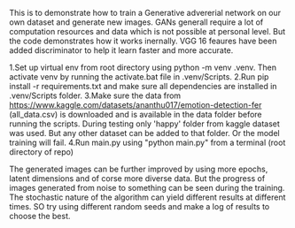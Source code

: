 This is to demonstrate how to train a Generative advererial network on our own dataset and generate new images. GANs generall require a lot of computation resources and data which is not possible at personal level. But the code demonstrates how it  works inernally. VGG 16 feaures have been added discriminator to help it learn faster and more accurate. 

1.Set up virtual env from root directory using python -m venv .venv. Then activate venv by running the activate.bat file in .venv/Scripts.
2.Run pip install -r requirements.txt and make sure all dependencies are installed in .venv/Scripts folder.
3.Make sure the data from https://www.kaggle.com/datasets/ananthu017/emotion-detection-fer (all_data.csv) is downloaded and is available in the data folder before running the scripts. During testing only 'happy' folder from kaggle dataset was used. But any other dataset can be added to that folder. Or the model training will fail. 
4.Run main.py using "python main.py" from a terminal (root directory of repo)

The generated images can be further improved by using more epochs, latent dimensions and of corse more diverse data. But the progress of images generated from noise to something can be seen during the training. The stochastic nature of the algorithm can yield different results at different times. SO try using different random seeds and make a log of results to choose the best. 